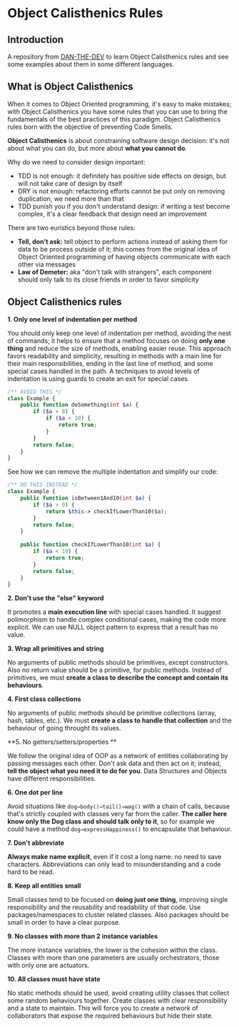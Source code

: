 # Object Calisthenics Rules

## Introduction
A repository from [DAN-THE-DEV](https://www.linkedin.com/in/daniele-scillia/) to learn Object Calisthenics rules and see some examples about them in some different languages.

## What is Object Calisthenics
When it comes to Object Oriented programming, it's easy to make mistakes; with Object Calisthenics you have some rules that you can use to bring the fundamentals of the best practices of this paradigm. Object Calisthenics rules born with the objective of preventing Code Smells. 

**Object Calisthenics** is about constraining software design decision: it's not about what you can do, but more about **what you cannot do**. 

Why do we need to consider design important: 

- TDD is not enough: it definitely has positive side effects on design, but will not take care of design by itself
- DRY is not enough: refactoring efforts cannot be put only on removing duplication, we need more than that
- TDD punish you if you don't understand design: if writing a test become complex, it's a clear feedback that design need an improvement

There are two euristics beyond those rules: 

- **Tell, don't ask:** tell object to perform actions instead of asking them for data to be process outside of it; this comes from the original idea of Object Oriented programming of having objects communicate with each other via messages
- **Law of Demeter:** aka "don't talk with strangers", each component should only talk to its close friends in order to favor simplicity

## Object Calisthenics rules

**1. Only one level of indentation per method**

You should only keep one level of indentation per method, avoiding the nest of commands; it helps to ensure that a method focuses on doing **only one thing** and reduce the size of methods, enabling easier reuse. This approach favors readability and simplicity, resulting in methods with a main line for their main responsibilities, ending in the last line of method, and some special cases handled in the path. A techniques to avoid levels of indentation is using guards to create an exit for special cases.
	
```php
/** AVOID THIS */
class Example {
	public function doSomething(int $a) {
		if ($a > 0) {
			if ($a < 10) {
				return true;
			}
		}
		return false;
	}
}
```
See how we can remove the multiple indentation and simplify our code:
	
```php
/** DO THIS INSTEAD */
class Example {
	public function isBetween1And10(int $a) {
		if ($a > 0) {
			return $this-> checkIfLowerThan10($a);
		}
		return false;
	}
	
	public function checkIfLowerThan10(int $a) {
		if ($a < 10) {
			return true;
		}
		return false;
	}
}
```

**2. Don't use the "else" keyword**

It promotes a **main execution line** with special cases handled. It suggest polimorphism to handle complex conditional cases, making the code more explicit. We can use NULL object pattern to express that a result has no value.

**3. Wrap all primitives and string**

No arguments of public methods should be primitives, except constructors. Also no return value should be a primitive, for public methods. Instead of primitives, we must **create a class to describe the concept and contain its behaviours**.

**4. First class collections**

No arguments of public methods should be primitive collections (array, hash, tables, etc.). We must **create a class to handle that collection** and the behaviour of going throught its values.

**5. No getters/setters/properties **

We follow the original idea of OOP as a network of entities collaborating by passing messages each other. Don't ask data and then act on it; instead, **tell the object what you need it to do for you**. Data Structures and Objects have different responsibilities.

**6. One dot per line**

Avoid situations like `dog→body()→tail()→wag()` with a chain of calls, because that's strictly coupled with classes very far from the caller. **The caller here know only the Dog class and should talk only to it**, so for example we could have a method `dog→expressHappiness()` to encapsulate that behaviour. 

**7. Don't abbreviate**

**Always make name explicit**, even if it cost a long name: no need to save characters. Abbreviations can only lead to misunderstanding and a code hard to be read.

**8. Keep all entities small**

Small classes tend to be focused on **doing just one thing**, improving single responsibility and the reusability and readability of that code. Use packages/namespaces to cluster related classes. Also packages should be small in order to have a clear purpose.

**9. No classes with more than 2 instance variables**

The more instance variables, the lower is the cohesion within the class. Classes with more than one parameters are usually orchestrators, those with only one are actuators.

**10. All classes must have state**

No static methods should be used, avoid creating utility classes that collect some random behaviours together. Create classes with clear responsibility and a state to maintain. This will force you to create a network of collaborators that expose the required behaviours but hide their state.
